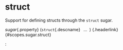 <style type="text/css" rel="stylesheet">body { counter-reset: chapter 24; }</style>

struct
======

Support for defining structs through the `struct` sugar.

*sugar*{.property} (`struct`{.descname} *&ensp;...&ensp;*) [](#scopes.sugar.struct "Permalink to this definition"){.headerlink} {#scopes.sugar.struct}

:   

